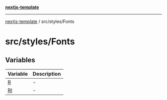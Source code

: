 [**nextjs-template**](../../../README.md)

---

[nextjs-template](../../../README.md) / src/styles/Fonts

# src/styles/Fonts

## Variables

| Variable              | Description |
| --------------------- | ----------- |
| [R](variables/R.md)   | -           |
| [RI](variables/RI.md) | -           |
